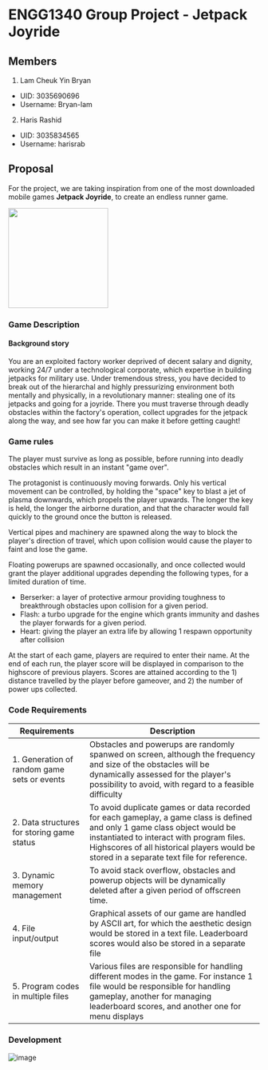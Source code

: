 # ENGG1340 Group Project - Jetpack Joyride
## Members
1. Lam Cheuk Yin Bryan
- UID: 3035690696
- Username: Bryan-lam
2. Haris Rashid
- UID: 3035834565
- Username: harisrab

## Proposal
For the project, we are taking inspiration from one of the most downloaded mobile games **Jetpack Joyride**, to create an endless runner game.

<img src="https://user-images.githubusercontent.com/89774942/159976575-b32d8cad-b627-4b7a-906a-a74efbbed4cb.png" width="200" height="200">


### Game Description
#### Background story
You are an exploited factory worker deprived of decent salary and dignity, working 24/7 under a technological corporate, which expertise in building jetpacks for military use. Under tremendous stress, you have decided to break out of the hierarchal and highly pressurizing environment both mentally and physically, in a revolutionary manner: stealing one of its jetpacks and going for a joyride. There you must traverse through deadly obstacles within the factory's operation, collect upgrades for the jetpack along the way, and see how far you can make it before getting caught!

### Game rules
The player must survive as long as possible, before running into deadly obstacles which result in an instant "game over".

The protagonist is continuously moving forwards. Only his vertical movement can be controlled, by holding the "space" key to blast a jet of plasma downwards, which propels the player upwards. The longer the key is held, the longer the airborne duration, and that the character would fall quickly to the ground once the button is released.

Vertical pipes and machinery are spawned along the way to block the player's direction of travel, which upon collision would cause the player to faint and lose the game. 

Floating powerups are spawned occasionally, and once collected would grant the player additional upgrades depending the following types, for a limited duration of time.

* Berserker: a layer of protective armour providing toughness to breakthrough obstacles upon collision for a given period.
* Flash: a turbo upgrade for the engine which grants immunity and dashes the player forwards for a given period.
* Heart: giving the player an extra life by allowing 1 respawn opportunity after collision 

At the start of each game, players are required to enter their name. At the end of each run, the player score will be displayed in comparison to the highscore of previous players. Scores are attained according to the 1) distance travelled by the player before gameover, and 2) the number of power ups collected.

### Code Requirements
| Requirements | Description |
| --------------- | ------------- |
| 1. Generation of random game sets or events | Obstacles and powerups are randomly spanwed on screen, although the frequency and size of the obstacles will be dynamically assessed for the player's possibility to avoid, with regard to a feasible difficulty |
| 2. Data structures for storing game status | To avoid duplicate games or data recorded for each gameplay, a game class is defined and only 1 game class object would be instantiated to interact with program files. Highscores of all historical players would be stored in a separate text file for reference. |
| 3. Dynamic memory management | To avoid stack overflow, obstacles and powerup objects will be dynamically deleted after a given period of offscreen time. |
| 4. File input/output | Graphical assets of our game are handled by ASCII art, for which the aesthetic design would be stored in a text file. Leaderboard scores would also be stored in a separate file |
| 5. Program codes in multiple files | Various files are responsible for handling different modes in the game. For instance 1 file would be responsible for handling gameplay, another for managing leaderboard scores, and another one for menu displays |

### Development
![image](https://user-images.githubusercontent.com/62747193/161444136-f8faf2c3-d105-479c-ad12-53e2ef4e8199.png)

